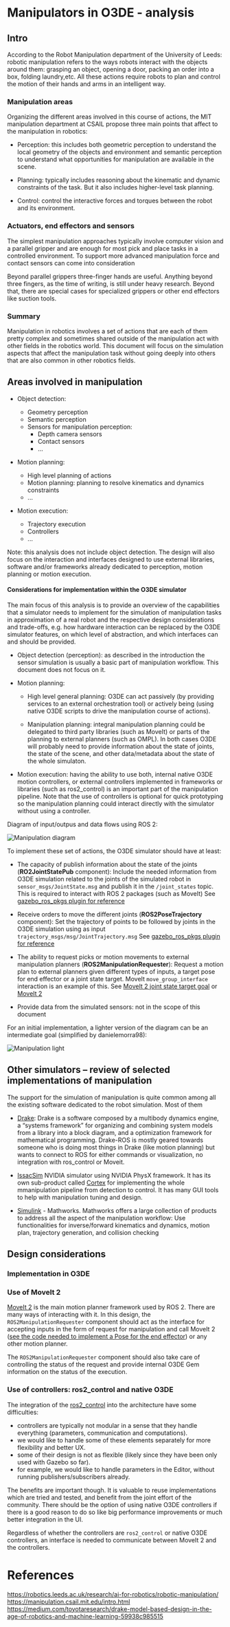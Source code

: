 # Manipulators in O3DE - analysis

## Intro

According to the Robot Manipulation department of the University of Leeds:
robotic manipulation refers to the ways robots interact with the objects around
them: grasping an object, opening a door, packing an order into a box, folding
laundry,etc. All these actions require robots to plan and control the motion of
their hands and arms in an intelligent way.

### Manipulation areas

Organizing the different areas involved in this course of actions, the MIT
manipulation department at CSAIL propose three main points that affect to the
manipulation in robotics:

 * Perception: this includes both geometric perception to understand the local
   geometry of the objects and environment and semantic perception to understand
   what opportunities for manipulation are available in the scene.

 * Planning: typically includes reasoning about the kinematic and dynamic
   constraints of the task. But it also includes higher-level task planning.

 * Control: control the interactive forces and torques between the robot and its
   environment.

### Actuators, end effectors and sensors

The simplest manipulation approaches typically involve computer vision and a
parallel gripper and are enough for most pick and place tasks in a controlled
environment. To support more advanced manipulation force and contact sensors
can come into consideration

Beyond parallel grippers three-finger hands are useful. Anything beyond three
fingers, as the time of writing, is still under heavy research. Beyond that,
there are special cases for specialized grippers or other end effectors like
suction tools.

### Summary

Manipulation in robotics involves a set of actions that are each of them
pretty complex and sometimes shared outside of the manipulation act with other
fields in the robotics world. This document will focus on the simulation aspects
that affect the manipulation task without going deeply into others that are
also common in other robotics fields.

## Areas involved in manipulation

 * Object detection:
   * Geometry perception
   * Semantic perception
   * Sensors for manipulation perception:
     * Depth camera sensors
     * Contact sensors
     * ...

 * Motion planning:
   * High level planning of actions
   * Motion planning: planning to resolve kinematics and dynamics constraints
   * ...

 * Motion execution:
   * Trajectory execution
   * Controllers
   * ...

Note: this analysis does not include object detection. The design will also
focus on the interaction and interfaces designed to use external libraries,
software and/or frameworks already dedicated to perception, motion planning
or motion execution.

#### Considerations for implementation within the O3DE simulator

The main focus of this analysis is to provide an overview of the
capabilities that a simulator needs to implement for the simulation of manipulation tasks in approximation of a real robot and the respective design considerations and trade-offs, e.g. how hardware interaction
can be replaced by the O3DE simulator features, on which level of abstraction, and which interfaces can and should be provided.

 * Object detection (perception): as described in the introduction the sensor
   simulation is usually a basic part of manipulation workflow. This document
   does not focus on it.

 * Motion planning:

    * High level general planning: O3DE can act passively (by providing
      services to an external orchestration tool) or actively being (using
      native O3DE scripts to drive the manipulation course of actions).

    * Manipulation planning: integral manipulation planning could be delegated
      to third party libraries (such as MoveIt) or parts of the planning to
      external planners (such as OMPL). In both cases O3DE will probably need
      to provide information about the state of joints, the state of the scene,
      and other data/metadata about the state of the whole simulaton.

 * Motion execution: having the ability to use both, internal native O3DE
   motion controllers, or external controllers implemented in frameworks
   or libraries (such as ros2_control) is an important part of the
   manipulation pipeline. Note that the use of controllers is optional
   for quick prototyping so the manipulation planning could interact
   directly with the simulator without using a controller.

Diagram of input/outpus and data flows using ROS 2:

![Manipulation diagram](manipulation.svg)

To implement these set of actions, the O3DE simulator should have at least:

 * The capacity of publish information about the state of the joints (**RO2JointStatePub** component):
   Include the needed information from O3DE simulation related to the joints of
   the simulated robot in `sensor_msgs/JointState.msg` and publish it in the `/joint_states`
   topic. This is required to interact with ROS 2 packages (such as MoveIt)
   See [gazebo_ros_pkgs plugin for reference](https://github.com/ros-simulation/gazebo_ros_pkgs/blob/galactic/gazebo_plugins/include/gazebo_plugins/gazebo_ros_joint_state_publisher.hpp#L44-L73)

 * Receive orders to move the different joints (**ROS2PoseTrajectory** component):
   Set the trajectory of points to be followed by joints in the O3DE simulation using as input
   `trajectory_msgs/msg/JointTrajectory.msg`
   See [gazebo_ros_pkgs plugin for reference](https://github.com/ros-simulation/gazebo_ros_pkgs/blob/galactic/gazebo_plugins/include/gazebo_plugins/gazebo_ros_joint_pose_trajectory.hpp#L26-L48)

 * The ability to request picks or motion movements to external manipulation planners (**ROS2ManipulationRequester**):
   Request a motion plan to external planners given different types of inputs,
   a target pose for end effector or a joint state target. MoveIt `move_group_interface` interaction
   is an example of this.
   See [MoveIt 2 joint state target goal](https://github.com/ros-planning/moveit2/blob/main/moveit_ros/planning_interface/move_group_interface/include/moveit/move_group_interface/move_group_interface.h#L305-L320)
   or [MoveIt 2](https://github.com/ros-planning/moveit2/blob/main/moveit_ros/planning_interface/move_group_interface/include/moveit/move_group_interface/move_group_interface.h#L640-L554)

 * Provide data from the simulated sensors: not in the scope of this document

For an initial implementation, a lighter version of the diagram can be an intermediate goal (simplified by danielemorra98):

![Manipulation light](https://user-images.githubusercontent.com/48955695/201618734-d8998631-1472-4326-822e-c5ddd66db903.svg)

## Other simulators – review of selected implementations of manipulation

The support for the simulation of manipulation is quite common among all the existing software dedicated to the robot simulation. Most of them

* [Drake](https://drake.mit.edu/): Drake is a software composed by a
  multibody dynamics engine, a “systems framework” for organizing and combining
  system models from a library into a block diagram, and a optimization
  framework for mathematical programming.
  Drake-ROS is mostly geared towards someone who is doing most things in Drake
  (like motion planning) but wants to connect to ROS for either commands or
  visualization, no integration with ros_control or Moveit.

* [IssacSim](https://docs.omniverse.nvidia.com/app_isaacsim/app_isaacsim/tutorial_advanced_adding_new_manipulator.html)
  NVIDIA simulator using NVIDIA PhysX framework. It has its own sub-product
  called [Cortex](https://docs.omniverse.nvidia.com/app_isaacsim/app_isaacsim/tutorial_cortex_overview.html)
  for implementing the whole mmanipulation pipeline from detection to control.
  It has many GUI tools to help with manipulation tuning and design.

* [Simulink](https://www.mathworks.com/solutions/robotics/robot-manipulators.html) - Mathworks.
  Mathworks offers a large collection of products to address all the aspect of
  the manipulation workflow: Use functionalities for inverse/forward kinematics
  and dynamics, motion plan, trajectory generation, and collision checking

## Design considerations

### Implementation in O3DE

### Use of MoveIt 2

[MoveIt 2](https://moveit.picknik.ai/humble/index.html) is the main motion
planner framework used by ROS 2. There are many ways of interacting with it. In
this design, the `ROS2ManipulationRequester` component should act as the
interface for accepting inputs in the form of request for manipulation and call
MoveIt 2 ([see the code needed to implement a Pose for the end
effector](https://moveit.picknik.ai/humble/doc/tutorials/your_first_project/your_first_project.html))
or any other motion planner.

The `ROS2ManipulationRequester` component should also take care of controlling
the status of the request and provide internal O3DE Gem information on the
status of the execution.

### Use of controllers: ros2_control and native O3DE

The integration of the [ros2_control](https://github.com/ros-controls/ros2_control) into the
architecture have some difficulties:

- controllers are typically not modular in a sense that they handle everything
 (parameters, communication and computations).
 - we would like to handle some of these elements separately for more
   flexibility and better UX.
- some of their design is not as flexible (likely since they have been only
 used with Gazebo so far).
 - for example, we would like to handle parameters in the Editor, without
   running publishers/subscribers already.

The benefits are important though. It is valuable to reuse implementations
which are tried and tested, and benefit from the joint effort of the community.
There should be the option of using native O3DE controllers if there is a good
reason to do so like big performance improvements or much better integration in
the UI.

Regardless of whether the controllers are `ros2_control` or native O3DE
controllers, an interface is needed to communicate between MoveIt 2 and
the controllers.

# References

https://robotics.leeds.ac.uk/research/ai-for-robotics/robotic-manipulation/
https://manipulation.csail.mit.edu/intro.html
https://medium.com/toyotaresearch/drake-model-based-design-in-the-age-of-robotics-and-machine-learning-59938c985515
